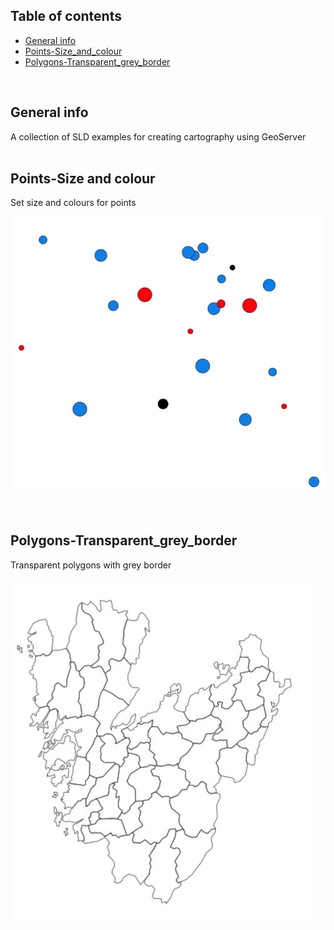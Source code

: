 ## Table of contents
* [General info](#general-info)
* [Points-Size_and_colour](#Points-Size_and_colour)
* [Polygons-Transparent_grey_border](#Polygons-Transparent_grey_border)
<br/>

## General info
A collection of SLD examples for creating cartography using GeoServer
<br/><br/>

## Points-Size and colour
Set size and colours for points

![Image description](https://github.com/magnusnil/GeoServer-SLD/blob/main/Points-Size_and_colour.JPG)

<br/>

## Polygons-Transparent_grey_border
Transparent polygons with grey border

![Image description](https://github.com/magnusnil/GeoServer-SLD/blob/main/Polygons-Transparent_grey_border.JPG)

<br/>
